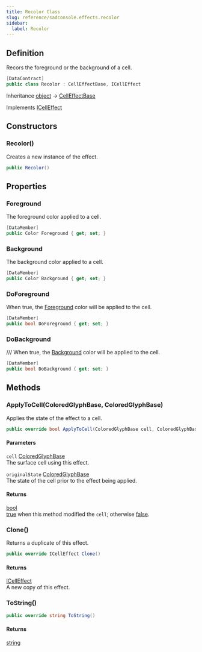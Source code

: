 ```yaml
---
title: Recolor Class
slug: reference/sadconsole.effects.recolor
sidebar:
  label: Recolor
---
```

## Definition

Recors the foreground or the background of a cell.

```csharp title="C#"
[DataContract]
public class Recolor : CellEffectBase, ICellEffect
```

Inheritance [object](https://learn.microsoft.com/dotnet/api/system.object/) → [CellEffectBase](../sadconsole.effects.celleffectbase/)

Implements [ICellEffect](../sadconsole.effects.icelleffect/)

## Constructors

### Recolor()

Creates a new instance of the effect.

```csharp title="C#"
public Recolor()
```


## Properties

### Foreground

The foreground color applied to a cell.

```csharp title="C#"
[DataMember]
public Color Foreground { get; set; }
```

### Background

The background color applied to a cell.

```csharp title="C#"
[DataMember]
public Color Background { get; set; }
```

### DoForeground

When true, the [Foreground](../sadconsole.effects.recolor/#foreground/) color will be applied to the cell.

```csharp title="C#"
[DataMember]
public bool DoForeground { get; set; }
```

### DoBackground

/// When true, the [Background](../sadconsole.effects.recolor/#background/) color will be applied to the cell.

```csharp title="C#"
[DataMember]
public bool DoBackground { get; set; }
```

## Methods

### ApplyToCell(ColoredGlyphBase, ColoredGlyphBase)

Applies the state of the effect to a cell.

```csharp title="C#"
public override bool ApplyToCell(ColoredGlyphBase cell, ColoredGlyphBase originalState)
```

#### Parameters

`cell` [ColoredGlyphBase](../sadconsole.coloredglyphbase/)  
The surface cell using this effect.

`originalState` [ColoredGlyphBase](../sadconsole.coloredglyphbase/)  
The state of the cell prior to the effect being applied.

#### Returns

[bool](https://learn.microsoft.com/dotnet/api/system.boolean/)  
<a href="https://learn.microsoft.com/dotnet/csharp/language-reference/builtin-types/bool">true</a> when this method modified the `cell`; otherwise <a href="https://learn.microsoft.com/dotnet/csharp/language-reference/builtin-types/bool">false</a>.

### Clone()

Returns a duplicate of this effect.

```csharp title="C#"
public override ICellEffect Clone()
```

#### Returns

[ICellEffect](../sadconsole.effects.icelleffect/)  
A new copy of this effect.

### ToString()

```csharp title="C#"
public override string ToString()
```

#### Returns

[string](https://learn.microsoft.com/dotnet/api/system.string/)